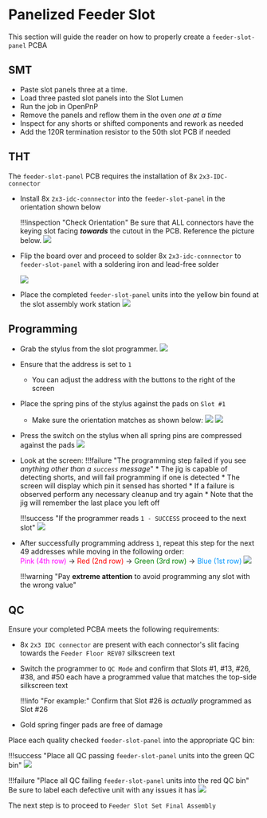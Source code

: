 # Panelized Feeder Slot
This section will guide the reader on how to properly create a `feeder-slot-panel` PCBA

## SMT
* Paste slot panels three at a time.
* Load three pasted slot panels into the Slot Lumen
* Run the job in OpenPnP
* Remove the panels and reflow them in the oven *one at a time*
* Inspect for any shorts or shifted components and rework as needed
* Add the 120R termination resistor to the 50th slot PCB if needed

## THT
The `feeder-slot-panel` PCB requires the installation of 8x `2x3-IDC-connector`

* Install 8x `2x3-idc-connnector` into the `feeder-slot-panel` in the orientation shown below
	
	!!!inspection "Check Orientation"
		Be sure that ALL connectors have the keying slot facing ***towards*** the cutout in the PCB. Reference the picture below.
		![](img/8x-connectors-installed.jpeg)

* Flip the board over and proceed to solder 8x  `2x3-idc-connnector` to `feeder-slot-panel` with a soldering iron and lead-free solder

	![](img/8x-connectors-soldered.jpeg)

* Place the completed `feeder-slot-panel` units into the yellow bin found at the slot assembly work station
	![](img/slots-in-bins3.jpeg)

## Programming
* Grab the stylus from the slot programmer.
  ![](img/pgrm-slot-set-pca-14.JPG)
* Ensure that the address is set to `1`
	* You can adjust the address with the buttons to the right of the screen
* Place the spring pins of the stylus against the pads on `Slot #1`
	* Make sure the orientation matches as shown below:
		  ![](img/pgrm-slot-set-pca-15.JPG)
		  ![](img/program-blade-4.jpeg)

* Press the switch on the stylus when all spring pins are compressed against the pads
	![](img/program-blade-5.jpeg)
* Look at the screen:
	!!!failure "The programming step failed if you see *anything other than a `success` message*"
		* The jig is capable of detecting shorts, and will fail programming if one is detected
			* The screen will display which pin it sensed has shorted
		* If a failure is observed perform any necessary cleanup and try again
		* Note that the jig will remember the last place you left off

	!!!success "If the programmer reads `1 - SUCCESS` proceed to the next slot"
		![](img/program-blade-3.jpeg)

* After successfully programming address `1`, repeat this step for the next 49 addresses while moving in the following order:<br> <span style="color:#FF00FF"> Pink (4th row) </span> → <span style="color:Red"> Red (2nd row) </span> → <span style="color:Green"> Green (3rd row) </span> → <span style="color:#0096FF"> Blue (1st row) </span>
	![](img/programming-blade-4.jpg)

	!!!warning "Pay **extreme attention** to avoid programming any slot with the wrong value"

## QC
Ensure your completed PCBA meets the following requirements:

- 8x `2x3 IDC connector` are present with each connector's slit facing towards the `Feeder Floor REV07` silkscreen text
- Switch the programmer to `QC Mode` and confirm that Slots #1, #13, #26, #38, and #50 each have a programmed value that matches the top-side silkscreen text

	!!!info "For example:"
		Confirm that Slot #26 is *actually* programmed as Slot #26

- Gold spring finger pads are free of damage

Place each quality checked `feeder-slot-panel` into the appropriate QC bin:

!!!success "Place all QC passing `feeder-slot-panel` units into the green QC bin"
	![](img/slots-in-bins1.jpeg)
	
!!!failure "Place all QC failing `feeder-slot-panel` units into the red QC bin"
	Be sure to label each defective unit with any issues it has
	![](img/slots-in-bins2.jpeg)

The next step is to proceed to `Feeder Slot Set Final Assembly`